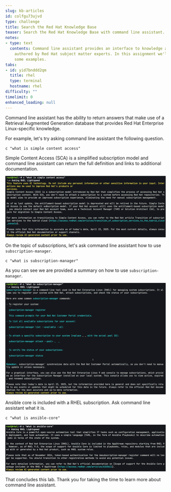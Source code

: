 ```yaml
---
slug: kb-articles
id: colfgu73ujvd
type: challenge
title: Search the Red Hat Knowledge Base
teaser: Search the Red Hat Knowledge Base with command line assistant.
notes:
- type: text
  contents: Command line assistant provides an interface to knowledge and solutions
    authored by Red Hat subject matter experts. In this assignment we'll work through
    some examples.
tabs:
- id: yid7bnddd2qm
  title: rhel
  type: terminal
  hostname: rhel
difficulty: ""
timelimit: 0
enhanced_loading: null
---
```


Command line assistant has the ability to return answers that make use of a Retrieval Augmented Generation database that provides Red Hat Enterprise Linux-specific knowledge.

For example, let's try asking command line assistant the following question.

```bash,run
c "what is simple content access"
```

Simple Content Access (SCA) is a simplified subscription model and command line assistant can return the full definition and links to additional documentation.

![](../assets/sca.png)

On the topic of subscriptions, let's ask command line assistant how to use `subscription-manager`.

```bash,run
c "what is subscription-manager"
```

As you can see we are provided a summary on how to use `subscription-manager`.

![](../assets/subscription_manager.png)

Ansible core is included with a RHEL subscription. Ask command line assistant what it is.

```bash,run
c "what is ansible-core"
```

![](../assets/ansible_core.png)

That concludes this lab. Thank you for taking the time to learn more about command line assistant.
